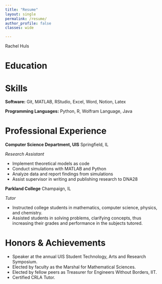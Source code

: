 ```yaml
---
title: "Resume"
layout: single
permalink: /resume/
author_profile: false
classes: wide

---
```



Rachel Huls

# Education


# Skills
**Software:** Git, MATLAB, RStudio, Excel, Word, Notion, Latex

**Programming Languages:** Python, R, Wolfram Language, Java

# Professional Experience
**Computer Science Department, UIS**  Springfield, IL

*Research Assistant*
  * Implement theoretical models as code
  * Conduct simulations with MATLAB and Python
  * Analyze data and report findings from simulations
  * Assist supervisor in writing and publishing research to DNA28

**Parkland College**  Champaign, IL

*Tutor*
  * Instructed college students in mathematics, computer science, physics, and chemistry.
  * Assisted students in solving problems, clarifying concepts, thus increasing their grades and performance in the subjects tutored.

# Honors & Achievements

  * Speaker at the annual UIS Student Technology, Arts and Research Symposium.
  * Elected by faculty as the Marshal for Mathematical Sciences.
  * Elected by fellow peers as Treasurer for Engineers Without Borders, IIT.
  * Certified CRLA Tutor.
